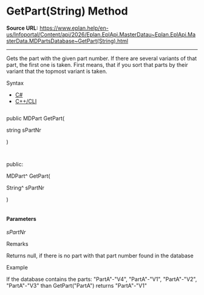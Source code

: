 # GetPart(String) Method

**Source URL:** https://www.eplan.help/en-us/Infoportal/Content/api/2026/Eplan.EplApi.MasterDatau~Eplan.EplApi.MasterData.MDPartsDatabase~GetPart(String).html

---

Gets the part with the given part number. If there are several variants of that part, the first one is taken. First means, that if you sort that parts by their variant that the topmost variant is taken.

Syntax

- [C#](#i-syntax-CS)
- [C++/CLI](#i-syntax-CPP2005)

```
```
public MDPart GetPart( 

   string sPartNr

)
```
```

```
```
public:

MDPart^ GetPart( 

   String^ sPartNr

)
```
```

#### Parameters

*sPartNr*

Remarks

Returns null, if there is no part with that part number found in the database

Example

If the database contains the parts: "PartA"-"V4", "PartA"-"V1", "PartA"-"V2", "PartA"-"V3" than GetPart("PartA") returns "PartA"-"V1"

